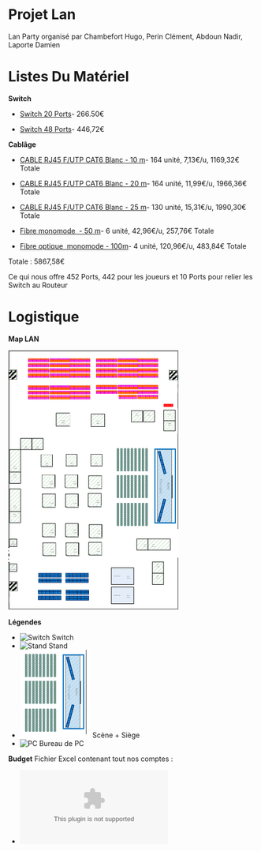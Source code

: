 # Projet Lan

Lan Party organisé par Chambefort Hugo, Perin Clément, Abdoun Nadir, Laporte Damien

# Listes Du Matériel

**Switch**

* [Switch 20 Ports](https://www.amazon.fr/Cisco-SRW2016-K9-EU-300-20-Switch-Gigabit/dp/B0043TVQTI/ref=sr_1_1?ie=UTF8&qid=1513591620&sr=8-1&keywords=switch+cisco+20+port)- 266.50€

* [Switch 48 Ports](https://www.amazon.fr/Cisco-SLM2048T-EU-Smart-Switch-Gigabit/dp/B004GQL3XW/ref=sr_1_1?ie=UTF8&qid=1513590098&sr=8-1&keywords=switch+48+port)- 446,72€ 

**Cablâge**

* [CABLE RJ45 F/UTP CAT6 Blanc - 10 m](https://www.maison-du-cable.com/Prix/Cordon-patch-RJ45-ftp-CAT6-9179.html?gclid=CjwKCAiAjuPRBRBxEiwAeQ2QPoOWmAJZWPYzhn8F3W5aN5Wz9I9KTK2VmEwZMo5zAglGSUKqWM-OyxoCCvcQAvD_BwE)- 164 unité, 7,13€/u, 1169,32€ Totale

* [CABLE RJ45 F/UTP CAT6 Blanc - 20 m](https://www.maison-du-cable.com/Prix/CORDON-PATCH-RJ45-UTP-CAT6-6779.html?gclid=CjwKCAiAjuPRBRBxEiwAeQ2QPiuDZBcK9SEsp_WdpZKeLZdoxepf4xt3yhCFOxrwea1YLf2zohX7ChoC2X4QAvD_BwE)- 164 unité, 11,99€/u, 1966,36€ Totale

* [CABLE RJ45 F/UTP CAT6 Blanc - 25 m](https://www.maison-du-cable.com/Prix/Cordon-patch-RJ45-ftp-CAT6-9182.html?gclid=CjwKCAiAjuPRBRBxEiwAeQ2QPuQEqnubgrRxtE5EI4EKAmaMGeeB7_IvgygIkKMijjNwA7JLC3GG8xoCJvkQAvD_BwE)- 130 unité, 15,31€/u, 1990,30€ Totale

* [Fibre monomode  - 50 m](https://www.maison-du-cable.com/Prix/Cordon-patch-RJ45-ftp-CAT6-9182.html?gclid=CjwKCAiAjuPRBRBxEiwAeQ2QPuQEqnubgrRxtE5EI4EKAmaMGeeB7_IvgygIkKMijjNwA7JLC3GG8xoCJvkQAvD_BwE)- 6 unité, 42,96€/u, 257,76€ Totale

* [Fibre optique  monomode - 100m](https://www.maison-du-cable.com/Prix/Cordon-patch-RJ45-ftp-CAT6-9182.html?gclid=CjwKCAiAjuPRBRBxEiwAeQ2QPuQEqnubgrRxtE5EI4EKAmaMGeeB7_IvgygIkKMijjNwA7JLC3GG8xoCJvkQAvD_BwE)- 4 unité, 120,96€/u, 483,84€ Totale


Totale : 5867,58€


Ce qui nous offre 452 Ports, 442 pour les joueurs et 10 Ports pour relier les Switch au Routeur


# Logistique

**Map LAN**


![MAP](https://github.com/HugoChambefort/Projet-Lan/blob/master/Plan%20projet%202.png)

**Légendes**

* ![Switch](https://github.com/HugoChambefort/Projet-Lan/blob/master/L%C3%A9gende/switch.png)  Switch
* ![Stand](https://github.com/HugoChambefort/Projet-Lan/blob/master/L%C3%A9gende/Stand.png)  Stand
* ![Scène](https://github.com/HugoChambefort/Projet-Lan/blob/master/L%C3%A9gende/sc%C3%A8ne%20%2B%20si%C3%A8ge.png)  Scène + Siège
* ![PC](https://github.com/HugoChambefort/Projet-Lan/blob/master/L%C3%A9gende/pc%20jeux%20principaux.png)  Bureau de PC


**Budget**
Fichier Excel contenant tout nos comptes :

* ![PC](https://github.com/HugoChambefort/Projet-Lan/blob/master/Classeur%20devis%20final.xlsx)  








